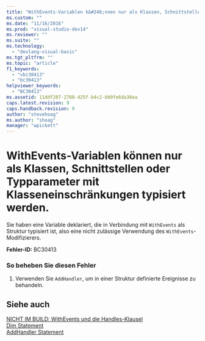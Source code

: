 ```yaml
---
title: "WithEvents-Variablen k&#246;nnen nur als Klassen, Schnittstellen oder Typparameter mit Klasseneinschr&#228;nkungen typisiert werden. | Microsoft Docs"
ms.custom: ""
ms.date: "11/16/2016"
ms.prod: "visual-studio-dev14"
ms.reviewer: ""
ms.suite: ""
ms.technology: 
  - "devlang-visual-basic"
ms.tgt_pltfrm: ""
ms.topic: "article"
f1_keywords: 
  - "vbc30413"
  - "bc30413"
helpviewer_keywords: 
  - "BC30413"
ms.assetid: 11ddf207-2760-425f-b4c2-bb9fe6da36ea
caps.latest.revision: 9
caps.handback.revision: 9
author: "stevehoag"
ms.author: "shoag"
manager: "wpickett"
---
```

# WithEvents-Variablen k&#246;nnen nur als Klassen, Schnittstellen oder Typparameter mit Klasseneinschr&#228;nkungen typisiert werden.
Sie haben eine Variable deklariert, die in Verbindung mit `WithEvents` als Struktur typisiert ist, also eine nicht zulässige Verwendung des `WithEvents`\-Modifizierers.  
  
 **Fehler\-ID:** BC30413  
  
### So beheben Sie diesen Fehler  
  
1.  Verwenden Sie `AddHandler`, um in einer Struktur definierte Ereignisse zu behandeln.  
  
## Siehe auch  
 [NICHT IM BUILD: WithEvents und die Handles\-Klausel](http://msdn.microsoft.com/de-de/072b9cf6-6298-46f1-849e-4edc1631564c)   
 [Dim Statement](../../visual-basic/language-reference/statements/dim-statement.md)   
 [AddHandler Statement](../../visual-basic/language-reference/statements/addhandler-statement.md)